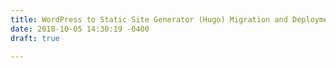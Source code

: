 ```yaml
---
title: WordPress to Static Site Generator (Hugo) Migration and Deployment
date: 2018-10-05 14:30:19 -0400
draft: true

---
```

